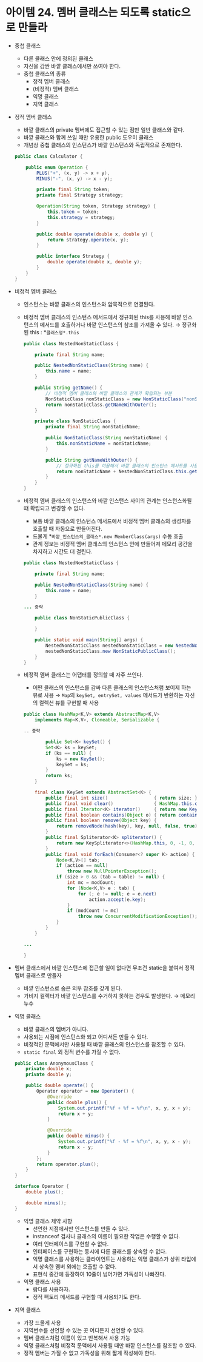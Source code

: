 # 아이템 24. 멤버 클래스는 되도록 static으로 만들라

- 중첩 클래스
    - 다른 클래스 안에 정의된 클래스
    - 자신을 감싼 바깥 클래스에서만 쓰여야 한다.
    - 중첩 클래스의 종류
        - 정적 멤버 클래스
        - (비정적) 멤버 클래스
        - 익명 클래스
        - 지역 클래스

- 정적 멤버 클래스
    - 바깥 클래스의 private 멤버에도 접근할 수 있는 점만 일반 클래스와 같다.
    - 바깥 클래스와 함께 쓰일 때만 유용한 public 도우미 클래스
    - 개념상 중첩 클래스의 인스턴스가 바깥 인스턴스와 독립적으로 존재한다.

    ```java
    public class Calculator {

        public enum Operation {
            PLUS("+", (x, y) -> x + y),
            MINUS("-", (x, y) -> x - y);

            private final String token;
            private final Strategy strategy;

            Operation(String token, Strategy strategy) {
                this.token = token;
                this.strategy = strategy;
            }

            public double operate(double x, double y) {
                return strategy.operate(x, y);
            }

            public interface Strategy {
                double operate(double x, double y);
            }
        }
    }
    ```

- 비정적 멤버 클래스
    - 인스턴스는 바깥 클래스의 인스턴스와 암묵적으로 연결된다.
    - 비정적 멤버 클래스의 인스턴스 메서드에서 정규화된 this를 사용해 바깥 인스턴스의 메서드를 호출하거나 바깥 인스턴스의 참조를 가져올 수 있다.
    → 정규화된 this : *`클래스명*.this`

        ```java
        public class NestedNonStaticClass {

            private final String name;

            public NestedNonStaticClass(String name) {
                this.name = name;
            }

            public String getName() {
                // 비정적 멤버 클래스와 바깥 클래스의 관계가 확립되는 부분
                NonStaticClass nonStaticClass = new NonStaticClass("nonStatic : ");
                return nonStaticClass.getNameWithOuter();
            }

            private class NonStaticClass {
                private final String nonStaticName;

                public NonStaticClass(String nonStaticName) {
                    this.nonStaticName = nonStaticName;
                }

                public String getNameWithOuter() {
                    // 정규화된 this를 이용해서 바깥 클래스의 인스턴스 메서드를 사용한다.
                    return nonStaticName + NestedNonStaticClass.this.getName();
                }
            }
        }
        ```

    - 비정적 멤버 클래스의 인스턴스와 바깥 인스턴스 사이의 관계는 인스턴스화될 떄 확립되고 변경할 수 없다.
        - 보통 바깥 클래스의 인스턴스 메서드에서 비정적 멤버 클래스의 생성자를 호출할 때 자동으로 만들어진다.
        - 드물게 *`바깥_인스턴스의_클래스*.new MemberClass(args)` 수동 호출
        - 관계 정보는 비정적 멤버 클래스의 인스턴스 안에 만들어져 메모리 공간을 차지하고 시간도 더 걸린다.

        ```java
        public class NestedNonStaticClass {

            private final String name;

            public NestedNonStaticClass(String name) {
                this.name = name;
            }

        ... 중략

            public class NonStaticPublicClass {

            }

            public static void main(String[] args) {
                NestedNonStaticClass nestedNonStaticClass = new NestedNonStaticClass("name");
                nestedNonStaticClass.new NonStaticPublicClass();
            }
        }
        ```

    - 비정적 멤버 클래스는 어댑터를 정의할 때 자주 쓰인다.
        - 어떤 클래스의 인스턴스를 감싸 다른 클래스의 인스턴스처럼 보이제 하는 뷰로 사용
        → `Map`의 `keySet, entrySet, values` 메서드가 반환하는 자신의 컬렉션 뷰를 구현할 때 사용

        ```java
        public class HashMap<K,V> extends AbstractMap<K,V>
            implements Map<K,V>, Cloneable, Serializable {

        .. 중략

        		public Set<K> keySet() {
                Set<K> ks = keySet;
                if (ks == null) {
                    ks = new KeySet();
                    keySet = ks;
                }
                return ks;
            }

            final class KeySet extends AbstractSet<K> {
                public final int size()                 { return size; }
                public final void clear()               { HashMap.this.clear(); }
                public final Iterator<K> iterator()     { return new KeyIterator(); }
                public final boolean contains(Object o) { return containsKey(o); }
                public final boolean remove(Object key) {
                    return removeNode(hash(key), key, null, false, true) != null;
                }
                public final Spliterator<K> spliterator() {
                    return new KeySpliterator<>(HashMap.this, 0, -1, 0, 0);
                }
                public final void forEach(Consumer<? super K> action) {
                    Node<K,V>[] tab;
                    if (action == null)
                        throw new NullPointerException();
                    if (size > 0 && (tab = table) != null) {
                        int mc = modCount;
                        for (Node<K,V> e : tab) {
                            for (; e != null; e = e.next)
                                action.accept(e.key);
                        }
                        if (modCount != mc)
                            throw new ConcurrentModificationException();
                    }
                }
            }

        ...

        }
        ```

- 멤버 클래스에서 바깥 인스턴스에 접근할 일이 없다면 무조건 static을 붙여서 정적 멤버 클래스로 만들자
    - 바깥 인스턴스로 숨은 외부 참조를 갖게 된다.
    - 가비지 컬렉터가 바깥 인스턴스를 수거하지 못하는 경우도 발생한다. → 메모리 누수

- 익명 클래스
    - 바깥 클래스의 멤버가 아니다.
    - 사용되는 시점에 인스턴스화 되고 어디서든 만들 수 있다.
    - 비정적인 문맥에서만 사용될 때 바깥 클래스의 인스턴스를 참조할 수 있다.
    - `static final` 외 정적 변수를 가질 수 없다.

    ```java
    public class AnonymousClass {
        private double x;
        private double y;

        public double operate() {
            Operator operator = new Operator() {
                @Override
                public double plus() {
                    System.out.printf("%f + %f = %f\n", x, y, x + y);
                    return x + y;
                }

                @Override
                public double minus() {
                    System.out.printf("%f - %f = %f\n", x, y, x - y);
                    return x - y;
                }
            };
            return operator.plus();
        }
    }

    interface Operator {
        double plus();

        double minus();
    }
    ```

    - 익명 클래스 제약 사항
        - 선언한 지점에서만 인스턴스를 만들 수 있다.
        - instanceof 검사나 클래스의 이름이 필요한 작업은 수행할 수 없다.
        - 여러 인터페이스를 구현할 수 없다.
        - 인터페이스를 구현하는 동시에 다른 클래스를 상속할 수 없다.
        - 익명 클래스를 사용하는 클라이언트는 사용하는 익명 클래스가 상위 타입에서 상속한 멤버 외에는 호출할 수 없다.
        - 표현식 중간에 등장하여 10줄이 넘어가면 가독성이 나빠진다.
    - 익명 클래스 사용
        - 람다를 사용하자.
        - 정적 팩토리 메서드를 구현할 때 사용되기도 한다.

- 지역 클래스
    - 가장 드물게 사용
    - 지역변수를 선언할 수 있는 곳 어디든지 선언할 수 있다.
    - 멤버 클래스처럼 이름이 있고 반복해서 사용 가능
    - 익명 클래스처럼 비정적 문액에서 사용될 때만 바깥 인스턴스를 참조할 수 있다.
    - 정적 멤버는 가질 수 없고 가독성을 위해 짧게 작성해야 한다.